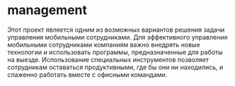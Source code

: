 # management
Этот проект является одним из возможных вариантов решения задачи управления мобильными сотрудниками. Для эффективного управления мобильными сотрудниками компаниям важно внедрять новые технологии и использовать программы, предназначенные для работы на выезде. Использование специальных инструментов позволяет сотрудникам оставаться продуктивными, где бы они ни находились, и слаженно работать вместе с офисными командами.
